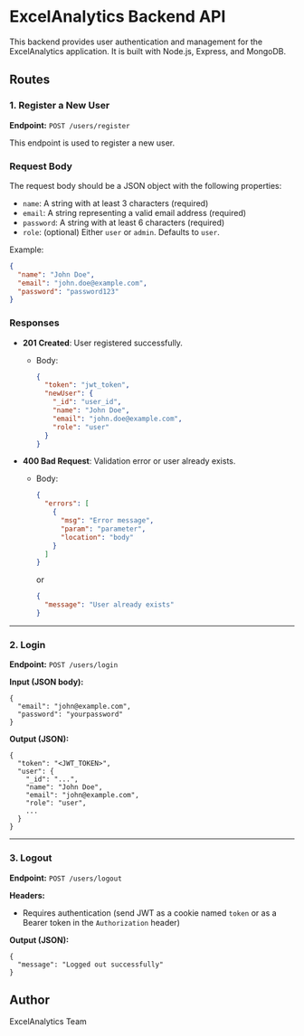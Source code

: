 # ExcelAnalytics Backend API

This backend provides user authentication and management for the ExcelAnalytics application. It is built with Node.js, Express, and MongoDB.

## Routes

### 1. Register a New User

**Endpoint:** `POST /users/register`

This endpoint is used to register a new user.

### Request Body

The request body should be a JSON object with the following properties:

- `name`: A string with at least 3 characters (required)
- `email`: A string representing a valid email address (required)
- `password`: A string with at least 6 characters (required)
- `role`: (optional) Either `user` or `admin`. Defaults to `user`.

Example:
```json
{
  "name": "John Doe",
  "email": "john.doe@example.com",
  "password": "password123"
}
```

### Responses

- **201 Created**: User registered successfully.
  - Body:
    ```json
    {
      "token": "jwt_token",
      "newUser": {
        "_id": "user_id",
        "name": "John Doe",
        "email": "john.doe@example.com",
        "role": "user"
      }
    }
    ```

- **400 Bad Request**: Validation error or user already exists.
  - Body:
    ```json
    {
      "errors": [
        {
          "msg": "Error message",
          "param": "parameter",
          "location": "body"
        }
      ]
    }
    ```

    or

    ```json
    {
      "message": "User already exists"
    }
    ```

---

### 2. Login

**Endpoint:** `POST /users/login`

**Input (JSON body):**
```
{
  "email": "john@example.com",
  "password": "yourpassword"
}
```

**Output (JSON):**
```
{
  "token": "<JWT_TOKEN>",
  "user": {
    "_id": "...",
    "name": "John Doe",
    "email": "john@example.com",
    "role": "user",
    ...
  }
}
```

---

### 3. Logout

**Endpoint:** `POST /users/logout`

**Headers:**
- Requires authentication (send JWT as a cookie named `token` or as a Bearer token in the `Authorization` header)

**Output (JSON):**
```
{
  "message": "Logged out successfully"
}
```


## Author
ExcelAnalytics Team
